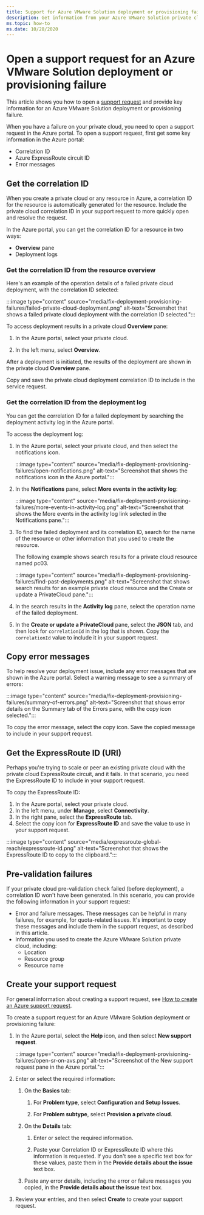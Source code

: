 ```yaml
---
title: Support for Azure VMware Solution deployment or provisioning failure
description: Get information from your Azure VMware Solution private cloud to file a service request for an Azure VMware Solution deployment or provisioning failure.
ms.topic: how-to
ms.date: 10/28/2020
---
```


# Open a support request for an Azure VMware Solution deployment or provisioning failure

This article shows you how to open a [support request](https://rc.portal.azure.com/#create/Microsoft.Support) and provide key information for an Azure VMware Solution deployment or provisioning failure. 

When you have a failure on your private cloud, you need to open a support request in the Azure portal. To open a support request, first get some key information in the Azure portal:

- Correlation ID
- Azure ExpressRoute circuit ID
- Error messages

## Get the correlation ID
 
When you create a private cloud or any resource in Azure, a correlation ID for the resource is automatically generated for the resource. Include the private cloud correlation ID in your support request to more quickly open and resolve the request.

In the Azure portal, you can get the correlation ID for a resource in two ways:

* **Overview** pane
* Deployment logs
 
 ### Get the correlation ID from the resource overview

Here's an example of the operation details of a failed private cloud deployment, with the correlation ID selected:

:::image type="content" source="media/fix-deployment-provisioning-failures/failed-private-cloud-deployment.png" alt-text="Screenshot that shows a failed private cloud deployment with the correlation ID selected.":::

To access deployment results in a private cloud **Overview** pane:

1. In the Azure portal, select your private cloud.

1. In the left menu, select **Overview**.

After a deployment is initiated, the results of the deployment are shown in the private cloud **Overview** pane.

Copy and save the private cloud deployment correlation ID to include in the service request.

### Get the correlation ID from the deployment log

You can get the correlation ID for a failed deployment by searching the deployment activity log in the Azure portal.

To access the deployment log:

1. In the Azure portal, select your private cloud, and then select the notifications icon.

   :::image type="content" source="media/fix-deployment-provisioning-failures/open-notifications.png" alt-text="Screenshot that shows the notifications icon in the Azure portal.":::

1. In the **Notifications** pane, select **More events in the activity log**:

    :::image type="content" source="media/fix-deployment-provisioning-failures/more-events-in-activity-log.png" alt-text="Screenshot that shows the More events in the activity log link selected in the Notifications pane.":::

1. To find the failed deployment and its correlation ID, search for the name of the resource or other information that you used to create the resource. 

    The following example shows search results for a private cloud resource named pc03.
 
    :::image type="content" source="media/fix-deployment-provisioning-failures/find-past-deployments.png" alt-text="Screenshot that shows search results for an example private cloud resource and the Create or update a PrivateCloud pane.":::
 
1. In the search results in the **Activity log** pane, select the operation name of the failed deployment.

1. In the **Create or update a PrivateCloud** pane, select the **JSON** tab, and then look for `correlationId` in the log that is shown. Copy the `correlationId` value to include it in your support request. 
 
## Copy error messages

To help resolve your deployment issue, include any error messages that are shown in the Azure portal. Select a warning message to see a summary of errors:
 
:::image type="content" source="media/fix-deployment-provisioning-failures/summary-of-errors.png" alt-text="Screenshot that shows error details on the Summary tab of the Errors pane, with the copy icon selected.":::

To copy the error message, select the copy icon. Save the copied message to include in your support request.
 
## Get the ExpressRoute ID (URI)
 
Perhaps you're trying to scale or peer an existing private cloud with the private cloud ExpressRoute circuit, and it fails. In that scenario, you need the ExpressRoute ID to include in your support request.

To copy the ExpressRoute ID:

1. In the Azure portal, select your private cloud.
1. In the left menu, under **Manage**, select **Connectivity**. 
1. In the right pane, select the **ExpressRoute** tab.
1. Select the copy icon for **ExpressRoute ID** and save the value to use in your support request.
 
:::image type="content" source="media/expressroute-global-reach/expressroute-id.png" alt-text="Screenshot that shows the ExpressRoute ID to copy to the clipboard."::: 
 
## Pre-validation failures

If your private cloud pre-validation check failed (before deployment), a correlation ID won't have been generated. In this scenario, you can provide the following information in your support request:

- Error and failure messages. These messages can be helpful in many failures, for example, for quota-related issues. It's important to copy these messages and include them in the support request, as described in this article.
- Information you used to create the Azure VMware Solution private cloud, including:
  - Location
  - Resource group
  - Resource name

## Create your support request

For general information about creating a support request, see [How to create an Azure support request](../azure-portal/supportability/how-to-create-azure-support-request.md). 

To create a support request for an Azure VMware Solution deployment or provisioning failure:

1. In the Azure portal, select the **Help** icon, and then select **New support request**.

    :::image type="content" source="media/fix-deployment-provisioning-failures/open-sr-on-avs.png" alt-text="Screenshot of the New support request pane in the Azure portal.":::

1. Enter or select the required information:

   1. On the **Basics** tab:

      1. For **Problem type**, select **Configuration and Setup Issues**.

      1. For **Problem subtype**, select **Provision a private cloud**.

   1. On the **Details** tab:

      1. Enter or select the required information.

      1. Paste your Correlation ID or ExpressRoute ID where this information is requested. If you don't see a specific text box for these values, paste them in the **Provide details about the issue** text box.

    1. Paste any error details, including the error or failure messages you copied, in the **Provide details about the issue** text box.

1. Review your entries, and then select **Create** to create your support request.
